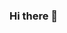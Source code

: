 ### Hi there 👋

<!--
**Sailesh75/Sailesh75** is a ✨ _special_ ✨ repository because its `README.md` (this file) appears on your GitHub profile.

Here are some ideas to get you started:

- 🔭 I’m currently working on Outside Internship Program. 
- 🌱 I’m currently learning NodeJS and ExpressJS.
- 📫 How to reach me: saileshkafle47@gmail.com
-->

